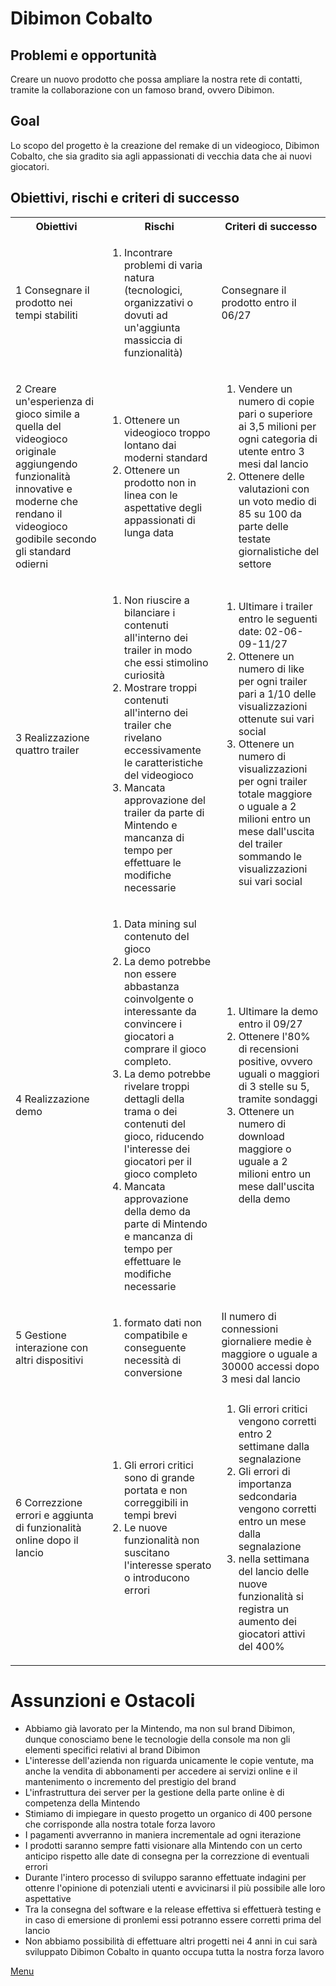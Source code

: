 # Dibimon Cobalto

## Problemi e opportunità

Creare un nuovo prodotto che possa ampliare la nostra rete di contatti, tramite la collaborazione con un famoso brand, ovvero Dibimon.

## Goal

Lo scopo del progetto è la creazione del remake di un videogioco, Dibimon Cobalto, che sia gradito sia agli appassionati di vecchia data che ai nuovi giocatori.

## Obiettivi, rischi e criteri di successo

<table>
    <tr>
        <th>Obiettivi</th>
        <th>Rischi</th>
        <th>Criteri di successo</th>
    </tr>
    <tr>
        <td> 1 Consegnare il prodotto nei tempi stabiliti</td>
        <td>
            <ol> 
                <li>Incontrare problemi di varia natura (tecnologici, organizzativi o dovuti ad un'aggiunta massiccia di funzionalità)
               </li>
            </ol>
        </td>
        <td>Consegnare il prodotto entro il 06/27</td>
    </tr>
    <tr>
        <td> 2 Creare un'esperienza di gioco simile a quella del videogioco originale aggiungendo funzionalità innovative e moderne che rendano il videogioco godibile secondo gli standard odierni</td>
        <td>
            <ol>
                <li>Ottenere un videogioco troppo lontano dai moderni standard</li>
                <li>Ottenere un prodotto non in linea con le aspettative degli appassionati di lunga data</li>
            </ol>
        </td>
        <td>
            <ol>
                <li>Vendere un numero di copie pari o superiore ai 3,5 milioni per ogni categoria di utente entro 3 mesi dal lancio</li>
                <li>Ottenere delle valutazioni con un voto medio di 85 su 100 da parte delle testate giornalistiche del settore</li>
            </ol>
        </td>
    </tr>
    <tr>
        <td>3 Realizzazione quattro trailer</td>
        <td>
            <ol>
                <li>Non riuscire a bilanciare i contenuti all'interno dei trailer in modo che essi stimolino curiosità</li>
                <li>Mostrare troppi contenuti all'interno dei trailer che rivelano eccessivamente le caratteristiche del videogioco</li>
                <li>Mancata approvazione del trailer da parte di Mintendo e mancanza di tempo per effettuare le modifiche necessarie</li>
            </ol>
        </td>
        <td>
            <ol>
                <li>Ultimare i trailer entro le seguenti date: 02-06-09-11/27</li>
                <li>Ottenere un numero di like per ogni trailer pari a 1/10 delle visualizzazioni ottenute sui vari social</li>
                <li>Ottenere un numero di visualizzazioni per ogni trailer totale maggiore o uguale a 2 milioni entro un mese dall'uscita del trailer sommando le visualizzazioni sui vari social</li>
            </ol>
        </td>
    </tr>
    <tr>
        <td>4 Realizzazione demo</td>
        <td>
            <ol>
                <li>Data mining sul contenuto del gioco</li>
                <li>La demo potrebbe non essere abbastanza coinvolgente o interessante da convincere i giocatori a comprare il gioco completo. </li>
                <li>La demo potrebbe rivelare troppi dettagli della trama o dei contenuti del gioco, riducendo l'interesse dei giocatori per il gioco completo</li>
                <li>Mancata approvazione della demo da parte di Mintendo e mancanza di tempo per effettuare le modifiche necessarie</li>
            </ol>
        </td>
        <td>
            <ol>
                <li>Ultimare la demo entro il 09/27</li>
                <li>Ottenere l'80% di recensioni positive, ovvero uguali o maggiori di 3 stelle su 5, tramite sondaggi</li>
                <li>Ottenere un numero di download maggiore o uguale a 2 milioni entro un mese dall'uscita della demo</li>
            </ol>
        </td>
    </tr>
    <tr>
        <td>5 Gestione interazione con altri dispositivi</td>
        <td>
            <ol> 
                <li>formato dati non compatibile e conseguente necessità di conversione 
                </li>
            </ol>
        </td>
        <td> Il numero di connessioni giornaliere medie è maggiore o uguale a 30000 accessi dopo 3 mesi dal lancio </td>
    </tr>
    <tr>
        <td>6 Correzzione errori e aggiunta di funzionalità online dopo il lancio</td>
        <td> 
            <ol> 
                <li>Gli errori critici sono di grande portata e non correggibili in tempi brevi </li> 
                <li> Le nuove funzionalità non suscitano l'interesse sperato o introducono errori </li> 
            </ol>
        </td>
        <td> 
            <ol>
                <li>Gli errori critici vengono corretti entro 2 settimane dalla segnalazione </li>
                <li>Gli errori di importanza sedcondaria vengono corretti entro un mese dalla segnalazione </li>
                <li> nella settimana del lancio delle nuove funzionalità si registra un aumento dei giocatori attivi del 400% </li>
            </ol>
        </td>
    </tr>
</table>

# Assunzioni e Ostacoli

<ul>
    <li> Abbiamo già lavorato per la Mintendo, ma non sul brand Dibimon, dunque conosciamo bene le tecnologie della console ma non gli elementi specifici relativi al brand Dibimon </li>
    <li> L'interesse dell'azienda non riguarda unicamente le copie ventute, ma anche la vendita di abbonamenti per accedere ai servizi online e il mantenimento o incremento del prestigio del brand </li>
    <li> L'infrastruttura dei server per la gestione della parte online è di competenza della Mintendo </li>
    <li> Stimiamo di impiegare in questo progetto un organico di 400 persone che corrisponde alla nostra totale forza lavoro </li>
    <li>I pagamenti avverranno in maniera incrementale ad ogni iterazione</li>
    <li> I prodotti saranno sempre fatti visionare alla Mintendo con un certo anticipo rispetto alle date di consegna per la correzzione di eventuali errori </li>
    <li>Durante l'intero processo di sviluppo saranno effettuate indagini per ottenre l'opinione di potenziali utenti e avvicinarsi il più possibile alle loro aspettative</li>
    <li> Tra la consegna del software e la release effettiva si effettuerà testing e in caso di emersione di pronlemi essi potranno essere corretti prima del lancio </li>
    <li> Non abbiamo possibilità di effettuare altri progetti nei 4 anni in cui sarà sviluppato Dibimon Cobalto in quanto occupa tutta la nostra forza lavoro </li>
</ul>

[Menu](../../index.md)